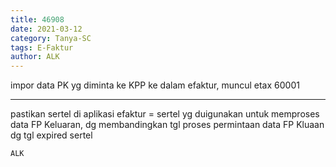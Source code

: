```yaml
---
title: 46908
date: 2021-03-12
category: Tanya-SC
tags: E-Faktur
author: ALK
---
```


impor data PK yg diminta ke KPP ke dalam efaktur, muncul etax 60001

---

pastikan sertel di aplikasi efaktur = sertel yg duigunakan untuk memproses data FP Keluaran, dg membandingkan tgl proses permintaan data FP Kluaan dg tgl expired sertel

`ALK`
